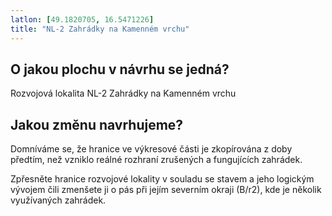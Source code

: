 ```yaml
---
latlon: [49.1820705, 16.5471226]
title: "NL-2 Zahrádky na Kamenném vrchu"
---
```


## O jakou plochu v návrhu se jedná?

Rozvojová lokalita NL-2 Zahrádky na Kamenném vrchu

## Jakou změnu navrhujeme?

Domníváme se, že hranice ve výkresové části je zkopírována z doby předtím, než vzniklo reálné rozhraní zrušených a fungujících zahrádek.

Zpřesněte hranice rozvojové lokality v souladu se stavem a jeho logickým vývojem čili zmenšete ji o pás při jejím severním okraji (B/r2), kde je několik využívaných zahrádek.
